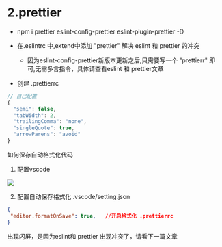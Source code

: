 # 2.prettier
* npm i prettier eslint-config-prettier eslint-plugin-prettier -D

* 在.eslintrc 中,extend中添加 "prettier" 解决 eslint 和 prettier 的冲突
    * 因为eslint-config-prettier新版本更新之后,只需要写一个 "prettierr" 即可,无需多言指令，具体请查看eslint 和 prettier文章
* 创建 .prettierrc
```js
// 自己配置
{
  "semi": false,
  "tabWidth": 2,
  "trailingComma": "none",
  "singleQuote": true,
  "arrowParens": "avoid"
}
```
如何保存自动格式化代码

1. 配置vscode
<img src='/public/assets/Snipaste_2022-08-31_16-11-08.png'>


2. 配置自动保存格式化
 .vscode/setting.json
 ```json
 {
  "editor.formatOnSave": true,   //开启格式化 .prettierrc
}
 ```

 出现闪屏，是因为eslint和 prettier 出现冲突了，请看下一篇文章